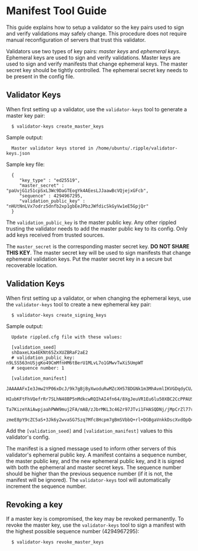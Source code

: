 # Manifest Tool Guide

This guide explains how to setup a validator so the key pairs used to sign and
verify validations may safely change. This procedure does not require manual
reconfiguration of servers that trust this validator.

Validators use two types of key pairs: *master keys* and *ephemeral
keys*. Ephemeral keys are used to sign and verify validations. Master keys are
used to sign and verify manifests that change ephemeral keys. The master secret
key should be tightly controlled. The ephemeral secret key needs to be present
in the config file.

## Validator Keys

When first setting up a validator, use the `validator-keys` tool to generate a
master key pair:

```
  $ validator-keys create_master_keys
```

Sample output:
```
  Master validator keys stored in /home/ubuntu/.ripple/validator-keys.json
```

Sample key file:
```
  {
     "key_type" : "ed25519",
     "master_secret" : "paUvjG1z51cpSxL3Wc9DaGTEogYk4AEesLJJaawBcVQjejxGFcb",
     "sequence" : 4294967295,
     "validation_public_key" : "nHUtNnLVx7odrz5dnfb2xp1gbEeJPbzJWfdicSkGyVw1eE5GpjQr"
  }
```

The `validation_public_key` is the master public key. Any other rippled trusting
the validator needs to add the master public key to its config. Only add keys
received from trusted sources.

The `master_secret` is the corresponding master secret key. **DO NOT SHARE THIS
KEY**. The master secret key will be used to sign manifests that change
ephemeral validation keys. Put the master secret key in a secure but recoverable
location.

## Validation Keys

When first setting up a validator, or when changing the ephemeral keys, use the
`validator-keys` tool to create a new ephemeral key pair:

```
  $ validator-keys create_signing_keys
```

Sample output:

```
  Update rippled.cfg file with these values:

  [validation_seed]
  shDaxeLXa4EKNt65ZxXUZBRaF2aE2
  # validation_public_key: n9LSS563nUSjgKo49CmMfnHM6tBerU1MLvL7o1GMwvTwXi5UmpWT
  # sequence number: 1

  [validation_manifest]
  JAAAAAFxIe3Jmw2YP06xDcJ/9k7gBjByXwoduRwMZcXH578DGNk1m3MhAvmlIKVGDqdyCU/6
  HIubKFtFhVQefrRr7SLhN48BP5nMdkcwRQIhAI4fn64/8XgJeuVR1Eu6lu50XBC2CcPPAUSf
  Ta7KizeYAiAwpjaahPWW9muj2FA/mAB/zJbrMKL3c462r97JTvi1FHASQDNj/jMpCrZl77r4
  zmeE8pY9cZC5aS+3Jk6y2wvaSG7Szq7Mfc8Hcpm7gBmSVbbQ+rl+DGBgaVnkkDscXvdOpQ4=

```

Add the `[validation_seed]` and `[validation_manifest]` values to this
validator's config.

The manifest is a signed message used to inform other servers of this
validator's ephemeral public key. A manifest contains a sequence number, the
master public key, and the new ephemeral public key, and it is signed with both
the ephemeral and master secret keys.
The sequence number should be higher than the previous sequence number (if it
is not, the manifest will be ignored). The `validator-keys` tool will
automatically increment the sequence number.

## Revoking a key

If a master key is compromised, the key may be revoked permanently. To revoke
the master key, use the `validator-keys` tool to sign a manifest with the
highest possible sequence number (4294967295):

```
  $ validator-keys revoke_master_keys
```
